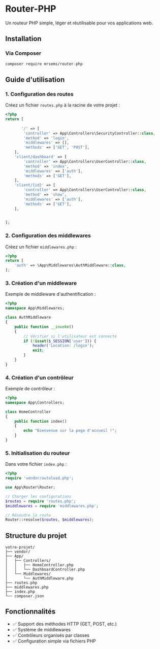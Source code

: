 # Router-PHP

Un routeur PHP simple, léger et réutilisable pour vos applications web.

## Installation

### Via Composer
```bash
composer require mrsems/router-php
```

##  Guide d'utilisation

### 1. Configuration des routes

Créez un fichier `routes.php` à la racine de votre projet :

```php
<?php
return [
  
       '/' => [
        'controller' => App\Controllers\SecurityController::class,
        'method' => 'login',
        'middlewares' => [],
        'methods' => ['GET', 'POST'],
    ],
    'client/dashboard' => [
        'controller' => App\Controllers\UserController::class,
        'method' => 'index',
        'middlewares' => ['auth'],
        'methods' => ['GET'],
    ],
    'client/{id}' => [
        'controller' => App\Controllers\UserController::class,
        'method' => 'show',
        'middlewares' => ['auth'],
        'methods' => ['GET'],
    ],

    
];
```

### 2. Configuration des middlewares

Créez un fichier `middlewares.php` :

```php
<?php
return [
    'auth' => \App\Middlewares\AuthMiddleware::class,
];
```

### 3. Création d'un middleware

Exemple de middleware d'authentification :

```php
<?php
namespace App\Middlewares;

class AuthMiddleware
{
    public function __invoke()
    {
        // Vérifier si l'utilisateur est connecté
        if (!isset($_SESSION['user'])) {
            header('Location: /login');
            exit;
        }
    }
}
```

### 4. Création d'un contrôleur

Exemple de contrôleur :

```php
<?php
namespace App\Controllers;

class HomeController
{
    public function index()
    {
        echo "Bienvenue sur la page d'accueil !";
    }
}
```

### 5. Initialisation du routeur

Dans votre fichier `index.php` :

```php
<?php
require 'vendor/autoload.php';

use App\Router\Router;

// Charger les configurations
$routes = require 'routes.php';
$middlewares = require 'middlewares.php';

// Résoudre la route
Router::resolve($routes, $middlewares);
```

##  Structure du projet

```
votre-projet/
├── vendor/
├── App/
│   ├── Controllers/
│   │   ├── HomeController.php
│   │   └── DashboardController.php
│   └── Middlewares/
│       └── AuthMiddleware.php
├── routes.php
├── middlewares.php
├── index.php
└── composer.json
```

## Fonctionnalités

- ✅ Support des méthodes HTTP (GET, POST, etc.)
- ✅ Système de middlewares
- ✅ Contrôleurs organisés par classes
- ✅ Configuration simple via fichiers PHP


